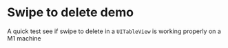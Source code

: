 # Swipe to delete demo

A quick test see if swipe to delete in a `UITableView` is working properly on a M1 machine
